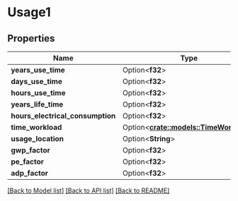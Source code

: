 # Usage1

## Properties

Name | Type | Description | Notes
------------ | ------------- | ------------- | -------------
**years_use_time** | Option<**f32**> |  | [optional]
**days_use_time** | Option<**f32**> |  | [optional]
**hours_use_time** | Option<**f32**> |  | [optional]
**years_life_time** | Option<**f32**> |  | [optional]
**hours_electrical_consumption** | Option<**f32**> |  | [optional]
**time_workload** | Option<[**crate::models::TimeWorkload**](Time_Workload.md)> |  | [optional]
**usage_location** | Option<**String**> |  | [optional]
**gwp_factor** | Option<**f32**> |  | [optional]
**pe_factor** | Option<**f32**> |  | [optional]
**adp_factor** | Option<**f32**> |  | [optional]

[[Back to Model list]](../README.md#documentation-for-models) [[Back to API list]](../README.md#documentation-for-api-endpoints) [[Back to README]](../README.md)


